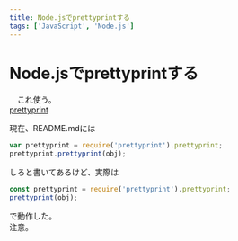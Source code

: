 ```yaml
---
title: Node.jsでprettyprintする
tags: ['JavaScript', 'Node.js']
---
```

# Node.jsでprettyprintする
　これ使う。  
[prettyprint](https://github.com/scottrabin/prettyprint)

現在、README.mdには
```javascript
var prettyprint = require('prettyprint').prettyprint;
prettyprint.prettyprint(obj);
```

しろと書いてあるけど、実際は

```javascript
const prettyprint = require('prettyprint').prettyprint;
prettyprint(obj);
```

で動作した。  
注意。
